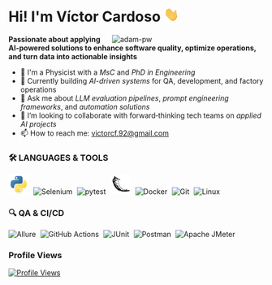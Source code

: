 # Hi! I'm Víctor Cardoso <img src="https://raw.githubusercontent.com/ABSphreak/ABSphreak/master/gifs/Hi.gif" width="30px" />

<p>
  <img align="right" src="https://github.com/Adam-pw/Adam-pw/blob/main/animation_500_kxa883sd.gif" alt="adam-pw" width="300" />
</p>

**Passionate about applying AI-powered solutions to enhance software quality, optimize operations, and turn data into actionable insights**

- 🔭 I'm a Physicist with a *MsC* and *PhD in Engineering*
- 🌱 Currently building *AI-driven systems* for QA, development, and factory operations
- 💬 Ask me about *LLM evaluation pipelines*, *prompt engineering frameworks*, and *automation solutions*
- 🤝 I’m looking to collaborate with forward‑thinking tech teams on *applied AI projects*
- 📫 How to reach me: [victorcf.92@gmail.com](mailto:victorcf.92@gmail.com)

### 🛠️ LANGUAGES & TOOLS

<p align="left">
  <img src="https://raw.githubusercontent.com/devicons/devicon/master/icons/python/python-original.svg"       alt="Python"           width="40" style="margin-right: 5px;"/>
  <img src="https://cdn.simpleicons.org/selenium"                                                   alt="Selenium"         width="40" style="margin-right: 5px;"/>
  <img src="https://cdn.simpleicons.org/pytest"                                                     alt="pytest"           width="40" style="margin-right: 5px;"/>
  <img src="https://raw.githubusercontent.com/devicons/devicon/master/icons/flask/flask-original.svg"   alt="Flask"            width="40" style="margin-right: 5px;"/>
  <img src="https://cdn.simpleicons.org/docker"                                                     alt="Docker"           width="40" style="margin-right: 5px;"/>
  <img src="https://cdn.simpleicons.org/git"                                                        alt="Git"              width="40" style="margin-right: 5px;"/>
  <img src="https://cdn.simpleicons.org/linux"                                                      alt="Linux"            width="40" style="margin-right: 5px;"/>
</p>

### 🔍 QA & CI/CD

<p align="left">
  <img src="https://avatars.githubusercontent.com/u/5879127?s=200&v=4"                 alt="Allure"              width="40" style="margin-right: 5px;"/>
  <img src="https://cdn.simpleicons.org/githubactions"                                 alt="GitHub Actions"      width="40" style="margin-right: 5px;"/>
  <img src="https://upload.wikimedia.org/wikipedia/commons/5/59/JUnit_5_Banner.png"    alt="JUnit"               width="40" style="margin-right: 5px;"/>
  <img src="https://cdn.simpleicons.org/postman"                                       alt="Postman"             width="40" style="margin-right: 5px;"/>
  <img src="https://cdn.jsdelivr.net/npm/simple-icons@v9/icons/apachejmeter.svg"       alt="Apache JMeter"       width="40" style="margin-right: 5px;"/>
</p>

### Profile Views

[![Profile Views](https://komarev.com/ghpvc/?username=victorpython&style=flat-square)](https://github.com/victorpython)
